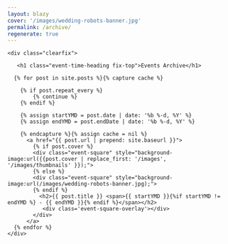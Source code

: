 ```yaml
---
layout: blazy
cover: '/images/wedding-robots-banner.jpg'
permalink: /archive/
regenerate: true
---
```


<div class="home">

    <div class="clearfix">

	   <h1 class="event-time-heading fix-top">Events Archive</h1>

      {% for post in site.posts %}{% capture cache %}

        {% if post.repeat_every %}
            {% continue %}
        {% endif %}

        {% assign startYMD = post.date | date: '%b %-d, %Y' %}
        {% assign endYMD = post.endDate | date: '%b %-d, %Y' %}

        {% endcapture %}{% assign cache = nil %}
          <a href="{{ post.url | prepend: site.baseurl }}">
            {% if post.cover %}
            <div class="event-square" style="background-image:url({{post.cover | replace_first: '/images', '/images/thumbnails' }});">
            {% else %}
            <div class="event-square" style="background-image:url(/images/wedding-robots-banner.jpg);">
            {% endif %}
              <h2>{{ post.title }} <span>{{ startYMD }}{%if startYMD != endYMD %} - {{ endYMD }}{% endif %}</span></h2>
               <div class='event-square-overlay'></div>
            </div>
          </a>
      {% endfor %}
    </div>

</div>
